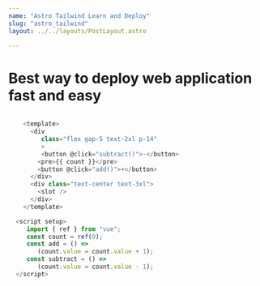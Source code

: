 ```yaml
---
name: "Astro Tailwind Learn and Deploy"
slug: "astro_tailwind"
layout: ../../layouts/PostLayout.astro

---
```




<h1 class="text-xl mb-6
font-bold text-pink-500 hover:text-clip hover:text-red-500">Best way to deploy web application fast and easy</h1>

<div class="p-9">

```js

    <template>
      <div 
         class="flex gap-5 text-2xl p-14"
         >
         <button @click="subtract()">-</button>
        <pre>{{ count }}</pre>
        <button @click="add()">+</button>
      </div>
      <div class="text-center text-3xl">
        <slot />
      </div>
    </template>

  <script setup>
     import { ref } from "vue";
     const count = ref(0);
     const add = () => 
        (count.value = count.value + 1);
     const subtract = () => 
        (count.value = count.value - 1);
  </script>
    
```

</div>
